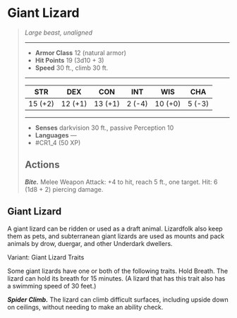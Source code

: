 # Giant Lizard
>*Large beast, unaligned*
>___
>- **Armor Class** 12 (natural armor)
>- **Hit Points** 19 (3d10 + 3)
>- **Speed** 30 ft., climb 30 ft.
>___
>|STR|DEX|CON|INT|WIS|CHA|
>|:---:|:---:|:---:|:---:|:---:|:---:|
>|15 (+2)|12 (+1)|13 (+1)|2 (-4)|10 (+0)|5 (-3)|
>___
>- **Senses** darkvision 30 ft., passive Perception 10
>- **Languages** —
>- #CR1_4 (50 XP)
>## Actions
>***Bite.*** Melee Weapon Attack: +4 to hit, reach 5 ft., one target. Hit: 6 (1d8 + 2) piercing damage.

## Giant Lizard

A giant lizard can be ridden or used as a draft animal. Lizardfolk also keep them as pets, and subterranean giant lizards are used as mounts and pack animals by drow, duergar, and other Underdark dwellers.

Variant: Giant Lizard Traits

Some giant lizards have one or both of the following traits. Hold Breath. The lizard can hold its breath for 15 minutes. (A lizard that has this trait also has a swimming speed of 30 feet.)

***Spider Climb.*** The lizard can climb difficult surfaces, including upside down on ceilings, without needing to make an ability check.